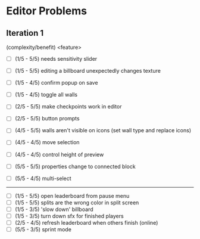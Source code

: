# Editor Problems

## Iteration 1

(complexity/benefit) \<feature\>

- [ ] (1/5 - 5/5) needs sensitivity slider
- [ ] (1/5 - 5/5) editing a billboard unexpectedly changes texture
- [ ] (1/5 - 4/5) confirm popup on save
- [ ] (1/5 - 4/5) toggle all walls
- [ ] (2/5 - 5/5) make checkpoints work in editor
- [ ] (2/5 - 5/5) button prompts
- [ ] (4/5 - 5/5) walls aren't visible on icons (set wall type and replace icons)
- [ ] (4/5 - 4/5) move selection
- [ ] (4/5 - 4/5) control height of preview
- [ ] (5/5 - 5/5) properties change to connected block
- [ ] (5/5 - 4/5) multi-select


---

- [ ] (1/5 - 5/5) open leaderboard from pause menu
- [ ] (1/5 - 5/5) splits are the wrong color in split screen
- [ ] (1/5 - 3/5) 'slow down' billboard
- [ ] (1/5 - 3/5) turn down sfx for finished players
- [ ] (2/5 - 4/5) refresh leaderboard when others finish (online)
- [ ] (5/5 - 3/5) sprint mode